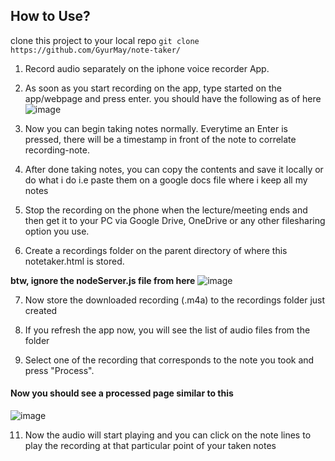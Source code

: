 ## How to Use?
clone this project to your local repo ```git clone https://github.com/GyurMay/note-taker/```

1. Record audio separately on the iphone voice recorder App.

2. As soon as you start recording on the app, type started on the app/webpage and press enter. you should have the following as of here
![image](https://user-images.githubusercontent.com/19346467/212520880-505484c8-d57f-4289-bfb0-38e78f8fbbba.png)

3. Now you can begin taking notes normally. Everytime an Enter is pressed, there will be a timestamp in front of the note to correlate recording-note.

4. After done taking notes, you can copy the contents and save it locally or do what i do i.e paste them on a google docs file where i keep all my notes

5. Stop the recording on the phone when the lecture/meeting ends and then get it to your PC via Google Drive, OneDrive or any other filesharing option you use.

6. Create a recordings folder on the parent directory of where this notetaker.html is stored.

**btw, ignore the nodeServer.js file from here** ![image](https://user-images.githubusercontent.com/19346467/212520692-06e0717b-db1d-4323-83eb-c84f22d0fbd5.png)

7. Now store the downloaded recording (.m4a) to the recordings folder just created

9. If you refresh the app now, you will see the list of audio files from the folder

10. Select one of the recording that corresponds to the note you took and press "Process".

#### Now you should see a processed page similar to this
![image](https://user-images.githubusercontent.com/19346467/212520787-b2ca7367-5eb6-446c-a772-7566a05aa703.png)


11. Now the audio will start playing and you can click on the note lines to play the recording at that particular point of your taken notes
